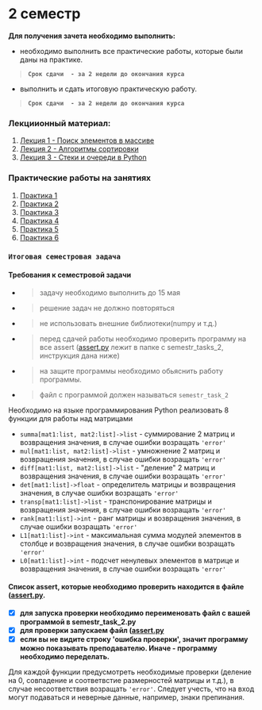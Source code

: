 # 2 семестр

__Для получения зачета необходимо выполнить:__
-  необходимо выполнить все практические работы, которые были даны на практике.
> __`Срок сдачи  - за 2 недели до окончания курса`__
-  выполнить и сдать итоговую практическую работу.
> __`Срок сдачи  - за 2 недели до окончания курса`__

### Лекциионный материал:
1. [Лекция 1 -  Поиск элементов в массиве](https://github.com/ximik666/aip_1_course/tree/main/2_semestr/lessons/lesson_1)
2. [Лекция 2 - Алгоритмы сортировки](https://github.com/ximik666/aip_1_course/tree/main/2_semestr/lessons/lesson_2)
3. [Лекция 3 - Стеки и очереди в Python](https://github.com/ximik666/aip_1_course/tree/main/2_semestr/lessons/lesson_3)

### Практические работы на занятиях
1. [Практика 1](https://github.com/ximik666/aip_1_course/blob/main/2_semestr/practice/1.ipynb)
2. [Практика 2](https://github.com/ximik666/aip_1_course/blob/main/2_semestr/practice/2.ipynb)
3. [Практика 3](https://github.com/ximik666/aip_1_course/blob/main/2_semestr/practice/3.ipynb)
4. [Практика 4](https://github.com/ximik666/aip_1_course/blob/main/2_semestr/practice/4.ipynb)
5. [Практика 5](https://github.com/ximik666/aip_1_course/blob/main/2_semestr/practice/5.ipynb)
6. [Практика 6](https://github.com/ximik666/aip_1_course/blob/main/2_semestr/practice/6.ipynb)

### `Итоговая семестровая задача`
#### Требования к семестровой задачи
- > задачу необходимо выполнить до 15 мая
- >решение задач не должно повторяться
- >не использовать внешние библиотеки(numpy и т.д.)
- >перед сдачей работы необходимо проверить программу на все assert ([assert.py](https://github.com/ximik666/aip_1_course/blob/main/2_semestr/semestr_task_2/assert.py) лежит в папке с semestr_tasks_2, инструкция дана ниже)
- >на защите программы необходимо обьяснить работу программы.
- >файл с программой должен называться `semestr_task_2`

Необходимо на языке программирования Python реализовать 8 функции для работы над матрицами
- `summa[mat1:list, mat2:list]->list` - суммирование 2 матриц и возвращения значения, в случае ошибки возращать `'error'`
- `mul[mat1:list, mat2:list]->list` - умножнение 2 матриц и возвращения значения, в случае ошибки возращать `'error'`
- `diff[mat1:list, mat2:list]->list` - "деление" 2 матриц и возвращения значения, в случае ошибки возращать `'error'`
- `det[mat1:list]->float` - определитель матрицы и возвращения значения, в случае ошибки возращать `'error'`
- `transp[mat1:list]->list` - транспонирование матрицы и возвращения значения, в случае ошибки возращать `'error'`
- `rank[mat1:list]->int` - ранг матрицы и возвращения значения, в случае ошибки возращать `'error'`
- `L1[mat1:list]->int` - максимальная сумма модулей элементов в столбце и возвращения значения, в случае ошибки возращать `'error'`
- `L0[mat1:list]->int` - подсчет ненулевых элементов в матрице и возвращения значения, в случае ошибки возращать `'error'`

#### Список assert, которые необходимо проверить находится в файле ([assert.py](https://github.com/ximik666/aip_1_course/blob/main/2_semestr/semestr_task_2/assert.py).
- [x] **для запуска проверки необходимо переименовать файл с вашей программой в semestr_task_2.py**
- [x] **для проверки запускаем файл ([assert.py](https://github.com/ximik666/aip_1_course/blob/main/2_semestr/semestr_task_2/assert.py)**
- [x] **если вы не видите строку 'ошибка проверки', значит программу можно показывать преподавателю. Иначе - программу необходимо переделать.**

Для каждой функции предусмотреть необходимые проверки (деление на 0, совпадение и соответвстие размерностей матрицы и т.д.), в случае несоответствия возращать `'error'`. Следует учесть, что на вход могут подаваться и неверные данные, например, знаки препинания.